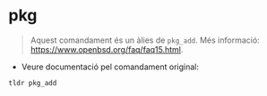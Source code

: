 # pkg

> Aquest comandament és un àlies de `pkg_add`.
> Més informació: <https://www.openbsd.org/faq/faq15.html>.

- Veure documentació pel comandament original:

`tldr pkg_add`
